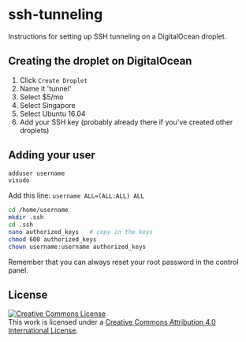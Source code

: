 # ssh-tunneling

Instructions for setting up SSH tunneling on a DigitalOcean droplet.

## Creating the droplet on DigitalOcean

1. Click `Create Droplet`
2. Name it 'tunnel'
2. Select $5/mo
3. Select Singapore
4. Select Ubuntu 16.04
5. Add your SSH key (probably already there if you've created other droplets)

## Adding your user

```bash
adduser username
visudo
```

Add this line: `username ALL=(ALL:ALL) ALL`

```bash
cd /home/username
mkdir .ssh
cd .ssh
nano authorized_keys   # copy in the keys
chmod 600 authorized_keys
chown username:username authorized_keys
```

Remember that you can always reset your root password in the control panel.

## License

<a rel="license" href="http://creativecommons.org/licenses/by/4.0/"><img alt="Creative Commons License" style="border-width:0" src="https://i.creativecommons.org/l/by/4.0/88x31.png" /></a><br />This work is licensed under a <a rel="license" href="http://creativecommons.org/licenses/by/4.0/">Creative Commons Attribution 4.0 International License</a>.
